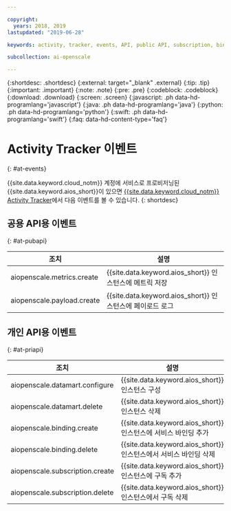 ```yaml
---

copyright:
  years: 2018, 2019
lastupdated: "2019-06-28"

keywords: activity, tracker, events, API, public API, subscription, binding

subcollection: ai-openscale

---
```


{:shortdesc: .shortdesc}
{:external: target="_blank" .external}
{:tip: .tip}
{:important: .important}
{:note: .note}
{:pre: .pre}
{:codeblock: .codeblock}
{:download: .download}
{:screen: .screen}
{:javascript: .ph data-hd-programlang='javascript'}
{:java: .ph data-hd-programlang='java'}
{:python: .ph data-hd-programlang='python'}
{:swift: .ph data-hd-programlang='swift'}
{:faq: data-hd-content-type='faq'}

# Activity Tracker 이벤트
{: #at-events}

{{site.data.keyword.cloud_notm}} 계정에 서비스로 프로비저닝된 {{site.data.keyword.aios_short}}이 있으면 [{{site.data.keyword.cloud_notm}} Activity Tracker](/docs/services/cloud-activity-tracker?topic=cloud-activity-tracker-activity_tracker_ov)에서 다음 이벤트를 볼 수 있습니다.
{: shortdesc}

## 공용 API용 이벤트
{: #at-pubapi}

| 조치 |설명 |
| -- | -- |
| aiopenscale.metrics.create | {{site.data.keyword.aios_short}} 인스턴스에 메트릭 저장 |
| aiopenscale.payload.create | {{site.data.keyword.aios_short}} 인스턴스에 페이로드 로그 |

## 개인 API용 이벤트
{: #at-priapi}

| 조치 |설명 |
| -- | -- |
| aiopenscale.datamart.configure | {{site.data.keyword.aios_short}} 인스턴스 구성 |
| aiopenscale.datamart.delete | {{site.data.keyword.aios_short}} 인스턴스 삭제 |
| aiopenscale.binding.create | {{site.data.keyword.aios_short}} 인스턴스에 서비스 바인딩 추가 |
| aiopenscale.binding.delete | {{site.data.keyword.aios_short}} 인스턴스에서 서비스 바인딩 삭제 |
| aiopenscale.subscription.create | {{site.data.keyword.aios_short}} 인스턴스에 구독 추가 |
| aiopenscale.subscription.delete | {{site.data.keyword.aios_short}} 인스턴스에서 구독 삭제 |
